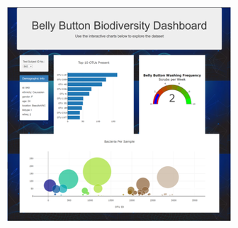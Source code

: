 <!DOCTYPE html>
<html>
<head>
  <title>#belly-button-challenge</title>
</head>
<body>
  <img src="https://github.com/dafreibe74/belly-button-challenge/blob/main/Images/Dash%20image.png?raw=true" alt="Belly Button Dash">
</body>
</html>


